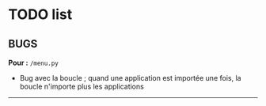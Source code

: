# TODO list

## BUGS

**Pour :** `/menu.py`

* Bug avec la boucle ; quand une application est importée une fois, la boucle n'importe plus les applications

***
